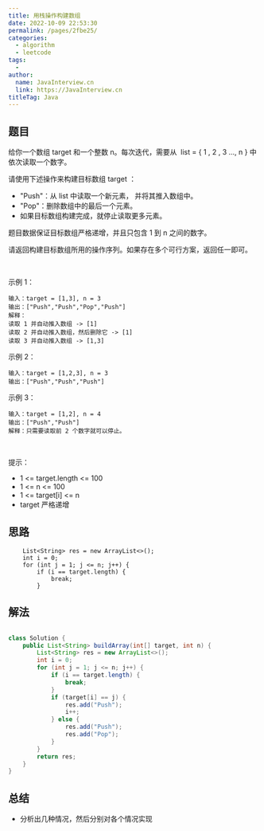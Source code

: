 ```yaml
---
title: 用栈操作构建数组
date: 2022-10-09 22:53:30
permalink: /pages/2fbe25/
categories:
  - algorithm
  - leetcode
tags:
  - 
author: 
  name: JavaInterview.cn
  link: https://JavaInterview.cn
titleTag: Java
---
```


## 题目

给你一个数组 target 和一个整数 n。每次迭代，需要从  list = { 1 , 2 , 3 ..., n } 中依次读取一个数字。

请使用下述操作来构建目标数组 target ：

- "Push"：从 list 中读取一个新元素， 并将其推入数组中。
- "Pop"：删除数组中的最后一个元素。
- 如果目标数组构建完成，就停止读取更多元素。

题目数据保证目标数组严格递增，并且只包含 1 到 n 之间的数字。

请返回构建目标数组所用的操作序列。如果存在多个可行方案，返回任一即可。

 

示例 1：

    输入：target = [1,3], n = 3
    输出：["Push","Push","Pop","Push"]
    解释： 
    读取 1 并自动推入数组 -> [1]
    读取 2 并自动推入数组，然后删除它 -> [1]
    读取 3 并自动推入数组 -> [1,3]
示例 2：

    输入：target = [1,2,3], n = 3
    输出：["Push","Push","Push"]
示例 3：

    输入：target = [1,2], n = 4
    输出：["Push","Push"]
    解释：只需要读取前 2 个数字就可以停止。
 

提示：

- 1 <= target.length <= 100
- 1 <= n <= 100
- 1 <= target[i] <= n
- target 严格递增

## 思路

        List<String> res = new ArrayList<>();
        int i = 0;
        for (int j = 1; j <= n; j++) {
            if (i == target.length) {
                break;
            }

## 解法
```java

class Solution {
    public List<String> buildArray(int[] target, int n) {
        List<String> res = new ArrayList<>();
        int i = 0;
        for (int j = 1; j <= n; j++) {
            if (i == target.length) {
                break;
            }
            if (target[i] == j) {
                res.add("Push");
                i++;
            } else {
                res.add("Push");
                res.add("Pop");
            }
        }
        return res;
    }
}
```

## 总结

- 分析出几种情况，然后分别对各个情况实现 
